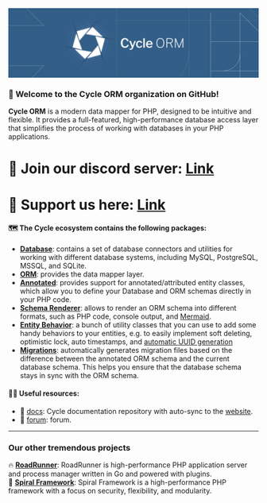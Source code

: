 <a href="https://cycle-orm.dev" target="_blank">
    <picture>
        <source media="(prefers-color-scheme: dark)" srcset="https://github.com/cycle/.github/blob/main/logo/logo-dark-theme.png?raw=true">
        <img align="center" src="https://github.com/cycle/.github/blob/main/logo/logo-light-theme.png?raw=true">
    </picture>
</a>

<br>

### 🙋‍ Welcome to the Cycle ORM organization on GitHub!

**Cycle ORM** is a modern data mapper for PHP, designed to be
intuitive and flexible. It provides a full-featured, high-performance database access layer that simplifies the process
of working with databases in your PHP applications.

# 💬 Join our discord server: [Link](https://discord.gg/TFeEmCs)

# 🤗 Support us here: [Link](https://github.com/sponsors/roadrunner-server)

#### 🗺️ The Cycle ecosystem contains the following packages:

- [**Database**](https://github.com/cycle/database): contains a set of database connectors and utilities
  for working with different database systems, including MySQL, PostgreSQL, MSSQL, and SQLite.
- [**ORM**](https://github.com/cycle/orm): provides the data mapper layer.
- [**Annotated**](https://github.com/cycle/annotated): provides support for annotated/attributed entity classes,
  which allow you to define your Database and ORM schemas directly in your PHP code.
- [**Schema Renderer**](https://github.com/cycle/schema-renderer): allows to render an ORM schema into different
  formats, such as PHP code, console output, and [Mermaid](https://mermaid.js.org/).
- [**Entity Behavior**](https://github.com/cycle/entity-behavior): a bunch of utility classes that
  you can use to add some handy behaviors to your entities, e.g. to easily implement soft deleting,
  optimistic lock, auto timestamps, and [automatic UUID generation](https://cycle-orm.dev/docs/entity-behaviors-uuid)
- [**Migrations**](https://github.com/cycle/migrations): automatically generates migration files based on
  the difference between the annotated ORM schema and the current database schema.
  This helps you ensure that the database schema stays in sync with the ORM schema.

#### 👩‍💻 Useful resources:

- 📖 [docs](https://github.com/cycle/docs): Cycle documentation repository with auto-sync to
  the [website](https://cycle-orm.dev).
- 📖 [forum](https://forum.roadrunner.dev/): forum.

---

### Our other tremendous projects

🔥 **[RoadRunner](https://roadrunner.dev/)**: RoadRunner is high-performance PHP application server and process manager
written in Go and powered with plugins.  
🚀 **[Spiral Framework](https://cycle-orm.dev/)**: Spiral Framework is a high-performance PHP framework with a focus on
security, flexibility, and modularity.
